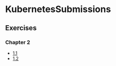 # KubernetesSubmissions

## Exercises

### Chapter 2

- [1.1](https://github.com/VSirvio/KubernetesSubmissions/tree/1.1/log_output)
- [1.2](https://github.com/VSirvio/KubernetesSubmissions/tree/1.2/the_project)
